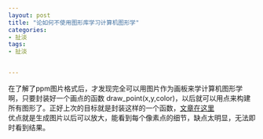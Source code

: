 ```yaml
---
layout: post
title: "论如何不使用图形库学习计算机图形学"
categories:
- 扯淡
tags:
- 扯淡


---
```


在了解了ppm图片格式后，才发现完全可以用图片作为画板来学计算机图形学啊，只要封装好一个画点的函数 draw_point(x,y,color)，以后就可以用点来构建所有图形了。正好上次的目标就是封装这样的一个函数，[文章在这里](http://onepoint.tk/2015/05-28-ppm%EF%BC%8C%E4%B8%80%E7%A7%8D%E7%AE%80%E5%8D%95%E7%9A%84%E5%9B%BE%E7%89%87%E6%A0%BC%E5%BC%8F.html)  
优点就是生成图片以后可以放大，能看到每个像素点的细节，缺点太明显，无法即时看到结果。